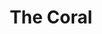 ---
title: "The Coral"
summary: "English IndiePopPsych band formed in 1996 in Hoylake on the Wirral Peninsula, Merseyside, UK."
image: "the-coral.jpg"
---
